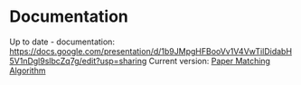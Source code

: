 <h1>Documentation</h1>

Up to date - documentation:  https://docs.google.com/presentation/d/1b9JMpgHFBooVv1V4VwTilDidabH5V1nDgl9slbcZq7g/edit?usp=sharing
Current version: [Paper Matching Algorithm](https://github.com/rajkataria/PaperMatching/ReviewerAssignmentAlgorithm.pdf")
